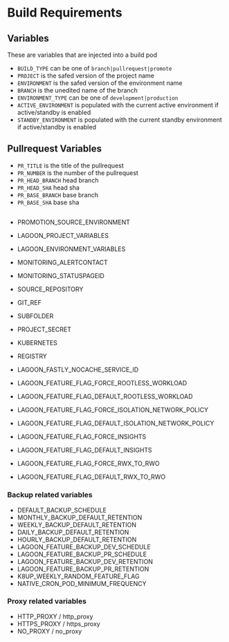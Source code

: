 # Build Requirements

## Variables
These are variables that are injected into a build pod
* `BUILD_TYPE` can be one of `branch|pullrequest|promote`
* `PROJECT` is the safed version of the project name
* `ENVIRONMENT` is the safed version of the environment name
* `BRANCH` is the unedited name of the branch
* `ENVIRONMENT_TYPE` can be one of `development|production`
* `ACTIVE_ENVIRONMENT` is populated with the current active environment if active/standby is enabled
* `STANDBY_ENVIRONMENT` is populated with the current standby environment if active/standby is enabled

## Pullrequest Variables
* `PR_TITLE` is the title of the pullrequest
* `PR_NUMBER` is the number of the pullrequest
* `PR_HEAD_BRANCH` head branch
* `PR_HEAD_SHA` head sha
* `PR_BASE_BRANCH` base branch
* `PR_BASE_SHA` base sha

## 
* PROMOTION_SOURCE_ENVIRONMENT

* LAGOON_PROJECT_VARIABLES
* LAGOON_ENVIRONMENT_VARIABLES

* MONITORING_ALERTCONTACT
* MONITORING_STATUSPAGEID

* SOURCE_REPOSITORY
* GIT_REF
* SUBFOLDER
* PROJECT_SECRET
* KUBERNETES
* REGISTRY
* LAGOON_FASTLY_NOCACHE_SERVICE_ID

* LAGOON_FEATURE_FLAG_FORCE_ROOTLESS_WORKLOAD
* LAGOON_FEATURE_FLAG_DEFAULT_ROOTLESS_WORKLOAD
* LAGOON_FEATURE_FLAG_FORCE_ISOLATION_NETWORK_POLICY
* LAGOON_FEATURE_FLAG_DEFAULT_ISOLATION_NETWORK_POLICY
* LAGOON_FEATURE_FLAG_FORCE_INSIGHTS
* LAGOON_FEATURE_FLAG_DEFAULT_INSIGHTS
* LAGOON_FEATURE_FLAG_FORCE_RWX_TO_RWO
* LAGOON_FEATURE_FLAG_DEFAULT_RWX_TO_RWO

### Backup related variables
* DEFAULT_BACKUP_SCHEDULE
* MONTHLY_BACKUP_DEFAULT_RETENTION
* WEEKLY_BACKUP_DEFAULT_RETENTION
* DAILY_BACKUP_DEFAULT_RETENTION
* HOURLY_BACKUP_DEFAULT_RETENTION
* LAGOON_FEATURE_BACKUP_DEV_SCHEDULE
* LAGOON_FEATURE_BACKUP_PR_SCHEDULE
* LAGOON_FEATURE_BACKUP_DEV_RETENTION
* LAGOON_FEATURE_BACKUP_PR_RETENTION
* K8UP_WEEKLY_RANDOM_FEATURE_FLAG
* NATIVE_CRON_POD_MINIMUM_FREQUENCY

### Proxy related variables
* HTTP_PROXY / http_proxy
* HTTPS_PROXY / https_proxy
* NO_PROXY / no_proxy
